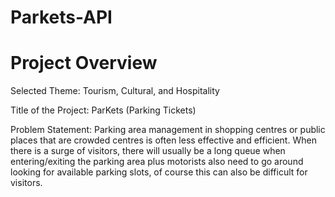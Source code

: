 # Parkets-API
# Project Overview
Selected Theme: Tourism, Cultural, and Hospitality

Title of the Project: ParKets (Parking Tickets)

Problem Statement: Parking area management in shopping centres or public places that are crowded centres is often less effective and efficient. When there is a surge of visitors, there will usually be a long queue when entering/exiting the parking area plus motorists also need to go around looking for available parking slots, of course this can also be difficult for visitors.
